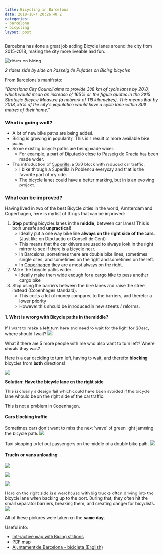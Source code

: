```yaml
---
title: Bicycling in Barcelona
date: 2018-10-4 20:26:40 Z
categories:
- barcelona
- bicycling
layout: post
---
```


Barcelona has done a great job adding Bicycle lanes around the city from 2015-2018, making the city more liveable and fun.

![riders on bicing](/assets/2-girls-biking.png)

*2 riders side by side on Passeig de Pujades on Bicing bicycles*

From Barcelona's manifesto:

*"Barcelona City Council aims to provide 308 km of cycle lanes by 2018, which would mean an increase of 165% on the figure quoted in the 2015 Strategic Bicycle Measure (a network of 116 kilometres). This means that by 2018, 95% of the city's population would have a cycle lane within 300 metres of their home."*

### What is going well?
* A lot of new bike paths are being added.
* Bicing is growing in popularity. This is a result of more available bike paths
* Some existing bicycle paths are being made wider.
   * For example, a part of Diputació close to Passeig de Gracia has been made wider.
* The introduction of [Superilla](https://www.youtube.com/watch?v=ZORzsubQA_M), a 3x3 block with reduced car traffic.
   * I bike through a Superilla in Poblenou everyday and that is the favorite part of my ride.
   * The bicycle lanes could have a better marking, but in is an evolving project.

### What can be improved?

Having lived in two of the best Bicycle cities in the world, Amsterdam and Copenhagen, here is my list of things that can be improved:

1. **Stop** putting bicycles lanes in the **middle**, between car lanes! This is both unsafe and **unpractical**!
   * Ideally put a one way bike line **always on the right side of the cars**. (Just like on Diputactio or Consell de Cent)
   * This means that the car drivers are used to always look in the right mirror to see if there is a bicycle near.
   * In Barcelona, sometimes there are double bike lines, sometimes single ones, and sometimes on the right and sometimes on the left.
   * In [Copenhagen](https://en.wikipedia.org/wiki/Cycling_in_Copenhagen) they are almost always on the right.
2. Make the bicycle paths wider
   * Ideally make them wide enough for a cargo bike to pass another cargo bike
3. Stop using the barriers between the bike lanes and raise the street instead (Copenhagen standard).
   * This costs a lot of money compared to the barriers, and therefor a lower priority
   * However this should be introduced in new streets / reforms.


#### 1. What is wrong with Bicycle paths in the middle?

If I want to make a left turn here and need to wait for the light for 20sec, where should I wait?
![](/assets/no-space.png)

What if there are 5 more people with me who also want to turn left? Where should they wait?


Here is a car deciding to turn left, having to wait, and therefor **blocking** bicycles from **both** directions!

![](/assets/bicyclist-annoyed.png)

**Solution: Have the bicycle lane on the right side**

This is clearly a design fail which could have been avoided if the bicycle lane whould be on the right side of the car traffic.

This is not a problem in Copenhagen.

#### Cars blocking traffic
Sometimes cars don't want to miss the next 'wave' of green light jamming the bicycle path.
![](/assets/cars-blocking.png)

Taxi stopping to let out passengers on the middle of a double bike path.
![](/assets/taxi-woman.png)

#### Trucks or vans unloading


![](/assets/truck2-block.png)

![](/assets/van-blocking.png)

![](/assets/van2-blocking.png)

Here on the right side is a warehouse with big trucks often driving into the bicycle lane when backing up to the port.
During that, they often hit the small separator barriers, breaking them, and creating danger for bicyclists.
![](/assets/bikelane-broken-barrier.png)

All of these pictures were taken on the **same day**.

Useful info:
* [Interactive map with Bicing stations](https://w33.bcn.cat/planolBCN/en/guia/act/bike-lane-K023,green-ring-road-K025,30-km/h-zones-K027,cycle-paths-K026,bike-lane-under-construction-K028,bicing-stations-K013,bycicle-parks-K021,car-parks-with-places-for-bycicles-K024/)
* [PDF map](http://ajuntament.barcelona.cat/bicicleta/sites/default/files/Mapa_Carrils_Bici.pdf)
* [Ajuntament de Barcelona - bicicleta (English)](http://ajuntament.barcelona.cat/bicicleta/en)
